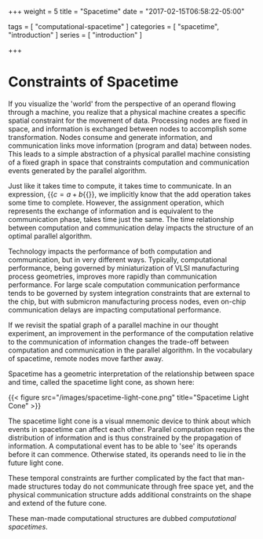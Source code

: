 +++
weight = 5
title = "Spacetime"
date = "2017-02-15T06:58:22-05:00"

tags = [ "computational-spacetime" ]
categories = [ "spacetime", "introduction" ]
series = [ "introduction" ]

+++

# Constraints of Spacetime

If you visualize the 'world' from the perspective of an operand flowing through a machine, 
you realize that a physical machine creates a specific spatial constraint for the movement of data. 
Processing nodes are fixed in space, and information is exchanged between nodes to accomplish some transformation.
Nodes consume and generate information, and communication links move information (program and data) between nodes.
This leads to a simple abstraction of a physical parallel machine consisting of a fixed graph in space that 
constraints computation and communication events generated by the parallel algorithm. 

Just like it takes time to compute, it takes time to communicate. 
In an expression, {{<math>}}$c = a + b${{</math>}}, we implicitly know that the add operation takes some time
to complete. However, the assignment operation, which represents the exchange of information 
and is equivalent to the communication phase, takes time just the same. 
The time relationship between computation and communication delay impacts the structure of an 
optimal parallel algorithm.

Technology impacts the performance of both computation and communication, but in very different ways. Typically,
computational performance, being governed by miniaturization of VLSI manufacturing process geometries, improves
more rapidly than communication performance. For large scale computation communication performance tends to be 
governed by system integration constraints that are external to the chip, but with submicron manufacturing
process nodes, even on-chip communication delays are impacting computational performance. 

If we revisit the spatial graph of a parallel machine in our thought experiment, an improvement in the 
performance of the computation relative to the communication of information changes the trade-off
between computation and communication in the parallel algorithm. In the vocabulary of spacetime, remote nodes
move farther away. 

Spacetime has a geometric interpretation of the relationship between space and time, called
the spacetime light cone, as shown here:

{{< figure src="/images/spacetime-light-cone.png" title="Spacetime Light Cone" >}}

The spacetime light cone is a visual mnemonic device to think about which events in spacetime can affect 
each other. Parallel computation requires the distribution of information and is thus constrained by
the propagation of information. A computational event has to be able to 'see' its operands before it can 
commence. Otherwise stated, its operands need to lie in the future light cone. 

These temporal constraints are further complicated by the fact that man-made structures today do not 
communicate through free space yet, and the physical communication structure adds additional constraints 
on the shape and extend of the future cone.

These man-made computational structures are dubbed *computational spacetimes*.